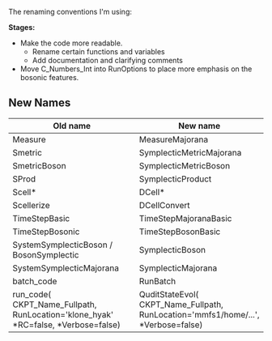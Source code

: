 The renaming conventions I'm using:

**Stages:**
 - Make the code more readable.
    - Rename certain functions and variables
    - Add documentation and clarifying comments
 - Move C_Numbers_Int into RunOptions to place more emphasis on the bosonic features.

## New Names 

 Old name | New name
---|---
Measure | MeasureMajorana
Smetric | SymplecticMetricMajorana
SmetricBoson | SymplecticMetricBoson
SProd | SymplecticProduct
Scell* | DCell*
Scellerize | DCellConvert
TimeStepBasic | TimeStepMajoranaBasic
TimeStepBosonic | TimeStepBosonBasic
SystemSymplecticBoson / BosonSymplectic | SymplecticBoson
SystemSymplecticMajorana | SymplecticMajorana
batch_code | RunBatch
run_code(<br>CKPT_Name_Fullpath,<br>RunLocation='klone_hyak'<br>\*RC=false, \*Verbose=false) | QuditStateEvol(<br>CKPT_Name_Fullpath,<br>RunLocation='mmfs1/home/...',<br>\*Verbose=false)
